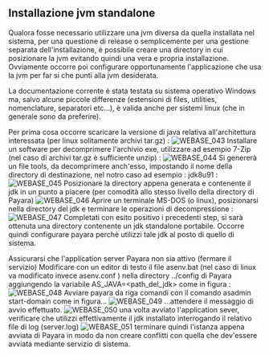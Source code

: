 ## Installazione jvm standalone

Qualora fosse necessario utilizzare una jvm diversa da quella installata nel sistema, per una questione di release o semplicemente
per una gestione separata dell'installazione, è possibile creare una directory in cui posizionare la jvm evitando quindi una
vera e propria installazione. Ovviamente occorre poi configurare opportunamente l'applicazione che usa la jvm per far si
che punti alla jvm desiderata.

La documentazione corrente è stata testata su sistema operativo Windows ma, salvo alcune piccole differenze (estensioni di files, utilities, nomenclature, separatori etc...), è valida
anche per sistemi linux (che in generale sono da preferire).

Per prima cosa occorre scaricare la versione di java relativa all'architettura interessata (per linux solitamente archivi tar.gz) : 
![WEBASE_043](http://doc.smeup.com/immagini/WEBASE_012/WEBASE_043.png)
Installare un software per decomprimere l'archivio exe, utilizzare ad esempio 7-Zip (nel caso di archivi tar.gz è sufficiente unzip) : 
![WEBASE_044](http://doc.smeup.com/immagini/WEBASE_012/WEBASE_044.png)
Si genererà un file tools, da decomprimere anch'esso, impostando il nome della directory di destinazione, nel notro caso ad esempio :  jdk8u91 : 
![WEBASE_045](http://doc.smeup.com/immagini/WEBASE_012/WEBASE_045.png)
Posizionare la directory appena generata e contenente il jdk in un punto a piacere (per comodità allo stesso livello della directory di Payara)
![WEBASE_046](http://doc.smeup.com/immagini/WEBASE_012/WEBASE_046.png)
Aprire un terminale MS-DOS (o linux), posizionarsi nella directory del jdk e terminare le operazioni di decompressione : 
![WEBASE_047](http://doc.smeup.com/immagini/WEBASE_012/WEBASE_047.png)
Completati con esito positivo i precedenti step, si sarà ottenuta una directory contenente un jdk standalone portabile.
Occorre quindi configurare payara perchè utilizzi tale jdk al posto di quello di sistema.

Assicurarsi che l'application server Payara non sia attivo (fermare il servizio)
Modificare con un editor di testo il file asenv.bat (nel caso di linux va modificato invece asenv.conf ) nella directory ../config di Payara aggiungendo la variabile AS_JAVA=<path_del_jdk> come in figura : 
![WEBASE_048](http://doc.smeup.com/immagini/WEBASE_012/WEBASE_048.png)
Avviare payara da riga comandi con il comando asadmin start-domain come in figura...
![WEBASE_049](http://doc.smeup.com/immagini/WEBASE_012/WEBASE_049.png)
...attendere il messaggio di avvio effettuato.
![WEBASE_050](http://doc.smeup.com/immagini/WEBASE_012/WEBASE_050.png)
una volta avviato l'application sever, verificare che utilizzi effettivamente il jdk installato interrogando il relativo file di log (server.log)
![WEBASE_051](http://doc.smeup.com/immagini/WEBASE_012/WEBASE_051.png)
terminare quindi l'istanza appena avviata di Payara in modo da non creare conflitti con quella che dev'essere avviata mediante servizio di sistema.
